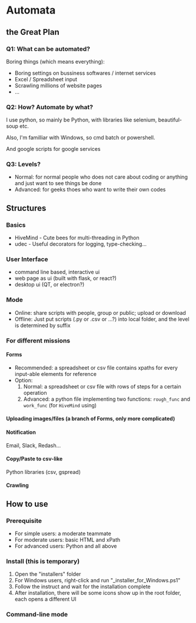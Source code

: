 # Automata
## the **Great Plan**

### Q1: What can be automated?
Boring things (which means everything):
- Boring settings on bussiness softwares / internet services
- Excel / Spreadsheet input
- Scrawling millions of website pages
- ...

### Q2: How? Automate by what?
I use python, so mainly be Python, with libraries like selenium, beautiful-soup etc.

Also, I'm familliar with Windows, so cmd batch or powershell.

And google scripts for google services

### Q3: Levels?
- Normal: for normal people who does not care about coding or anything and just want to see things be done
- Advanced: for geeks thoes who want to write their own codes

## Structures

### Basics
- HiveMind - Cute bees for multi-threading in Python
- udec - Useful decorators for logging, type-checking...

### User Interface
- command line based, interactive ui
- web page as ui (built with flask, or react?)
- desktop ui (QT, or electron?)

### Mode
- Online: share scripts with people, group or public; upload or download
- Offline: Just put scripts (.py or .csv or ...?) into local folder, and the level is determined by suffix


### For different missions
#### Forms
- Recommended: a spreadsheet or csv file contains xpaths for every input-able elements for reference
- Option:
    1. Normal: a spreadsheet or csv file with rows of steps for a certain operation
    2. Advanced: a python file implementing two functions: `rough_func` and `work_func` (for `HiveMind` using)
#### Uploading images/files (a branch of Forms, only more complicated)
#### Notification
Email, Slack, Redash...
#### Copy/Paste to csv-like
Python libraries (csv, gspread)
#### Crawling

## How to use
### Prerequisite
- For simple users: a moderate teammate
- For moderate users: basic HTML and xPath
- For advanced users: Python and all above

### Install (this is temporary)
1. Open the "installers" folder
2. For Windows users, right-click and run "_installer_for_Windows.ps1"
3. Follow the instruct and wait for the installation complete
4. After installation, there will be some icons show up in the root folder, each opens a different UI

### Command-line mode
